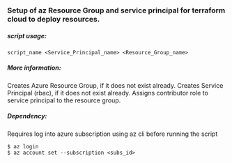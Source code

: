 ### Setup of az Resource Group and service principal for terraform cloud to deploy resources.


##### script usage:
```
script_name <Service_Principal_name> <Resource_Group_name>
```
##### More information:
Creates Azure Resource Group, if it does not exist already.
Creates Service Principal (rbac), if it does not exist already.
Assigns contributor role to service principal to the resource group.

##### Dependency:
Requires log into azure subscription using az cli before running the script
```
$ az login
$ az account set --subscription <subs_id>
```
